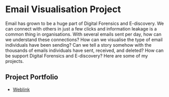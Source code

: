 # Email Visualisation Project
Email has grown to be a huge part of Digital Forensics and E-discovery. We can connect with others in just a few clicks and information leakage is a common thing in organisations. With several emails sent per day, how can we understand these connections? How can we visualise the type of email individuals have been sending? Can we tell a story somehow with the thousands of emails individuals have sent, received, and deleted? How can be support Digital Forensics and E-discovery? Here are some of my projects.

## Project Portfolio 
- [Weblink](https://mithileysh.github.io/Email-Visualisation-Project/)

